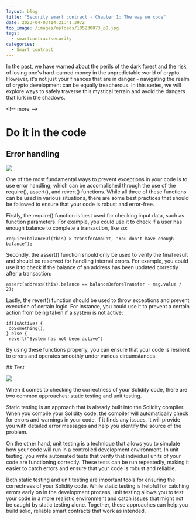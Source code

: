 ```yaml
---
layout: blog
title: "Security smart contract - Chapter 1: The way we code"
date: 2023-04-03T14:21:41.397Z
top_image: /images/uploads/105230873_p0.jpg
tags:
  - smartcontractsecurity
categories:
  - Smart contract
---
```

In the past, we have warned about the perils of the dark forest and the risk of losing one's hard-earned money in the unpredictable world of crypto. However, it's not just your finances that are in danger - navigating the realm of crypto development can be equally treacherous. In this series, we will explore ways to safely traverse this mystical terrain and avoid the dangers that lurk in the shadows.

<﻿!-- more -->

# Do it in the code

## Error handling

![](https://storage.potatomedia.co/articles/potato_1a628609-4e8d-461f-9451-91ad9d899023_d720abe8065c56ddd4b96c552997a881ce9d79b1.png)

One of the most fundamental ways to prevent exceptions in your code is to use error handling, which can be accomplished through the use of the require(), assert(), and revert() functions. While all three of these functions can be used in various situations, there are some best practices that should be followed to ensure that your code is robust and error-free.

Firstly, the require() function is best used for checking input data, such as function parameters. For example, you could use it to check if a user has enough balance to complete a transaction, like so:

```
require(balanceOf(this) > transferAmount, "You don't have enough balance");
```

Secondly, the assert() function should only be used to verify the final result and should be reserved for handling internal errors. For example, you could use it to check if the balance of an address has been updated correctly after a transaction:

```
assert(address(this).balance == balanceBeforeTransfer - msg.value / 2);
```

Lastly, the revert() function should be used to throw exceptions and prevent execution of certain logic. For instance, you could use it to prevent a certain action from being taken if a system is not active:

```
if(isActive) {
 doSomething();
} else {
 revert("System has not been active")
```

By using these functions properly, you can ensure that your code is resilient to errors and operates smoothly under various circumstances.

\#﻿# Test

![](https://encrypted-tbn0.gstatic.com/images?q=tbn:ANd9GcTC0hXh-1042D6OZaRH6shEjSs_s7nSUfLtL28tsAy0DacEhLWJ-mStbEKA0aLIKi6HCOE&usqp=CAU)

When it comes to checking the correctness of your Solidity code, there are two common approaches: static testing and unit testing.

Static testing is an approach that is already built into the Solidity compiler. When you compile your Solidity code, the compiler will automatically check for errors and warnings in your code. If it finds any issues, it will provide you with detailed error messages and help you identify the source of the problem.

On the other hand, unit testing is a technique that allows you to simulate how your code will run in a controlled development environment. In unit testing, you write automated tests that verify that individual units of your code are functioning correctly. These tests can be run repeatedly, making it easier to catch errors and ensure that your code is robust and reliable.

Both static testing and unit testing are important tools for ensuring the correctness of your Solidity code. While static testing is helpful for catching errors early on in the development process, unit testing allows you to test your code in a more realistic environment and catch issues that might not be caught by static testing alone. Together, these approaches can help you build solid, reliable smart contracts that work as intended.